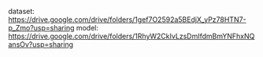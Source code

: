 dataset: https://drive.google.com/drive/folders/1gef7O2592a5BEdjX_yPz78HTN7-p_Zmo?usp=sharing
model: https://drive.google.com/drive/folders/1RhyW2CkIvLzsDmIfdmBmYNFhxNQansOv?usp=sharing


